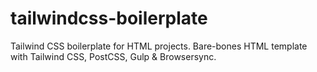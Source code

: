 # tailwindcss-boilerplate
Tailwind CSS boilerplate for HTML projects. Bare-bones HTML template with Tailwind CSS, PostCSS, Gulp &amp; Browsersync.
